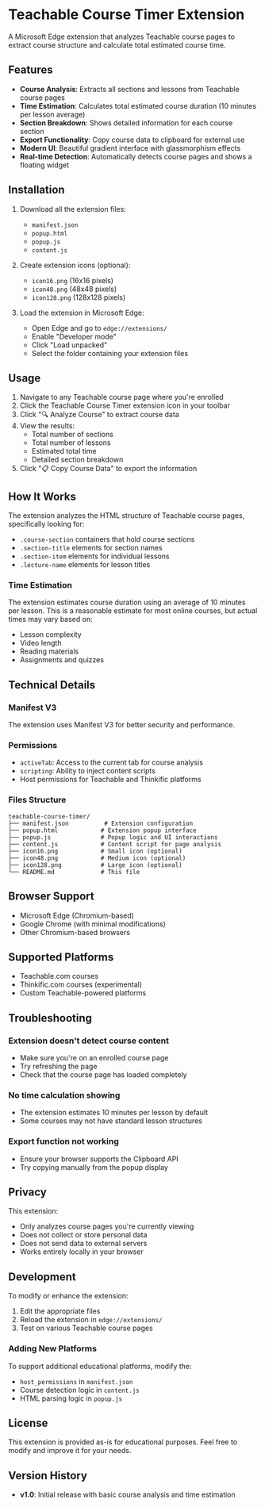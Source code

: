 # Teachable Course Timer Extension

A Microsoft Edge extension that analyzes Teachable course pages to extract course structure and calculate total estimated course time.

## Features

- **Course Analysis**: Extracts all sections and lessons from Teachable course pages
- **Time Estimation**: Calculates total estimated course duration (10 minutes per lesson average)
- **Section Breakdown**: Shows detailed information for each course section
- **Export Functionality**: Copy course data to clipboard for external use
- **Modern UI**: Beautiful gradient interface with glassmorphism effects
- **Real-time Detection**: Automatically detects course pages and shows a floating widget

## Installation

1. Download all the extension files:
   - `manifest.json`
   - `popup.html`
   - `popup.js`
   - `content.js`

2. Create extension icons (optional):
   - `icon16.png` (16x16 pixels)
   - `icon48.png` (48x48 pixels) 
   - `icon128.png` (128x128 pixels)

3. Load the extension in Microsoft Edge:
   - Open Edge and go to `edge://extensions/`
   - Enable "Developer mode"
   - Click "Load unpacked"
   - Select the folder containing your extension files

## Usage

1. Navigate to any Teachable course page where you're enrolled
2. Click the Teachable Course Timer extension icon in your toolbar
3. Click "🔍 Analyze Course" to extract course data
4. View the results:
   - Total number of sections
   - Total number of lessons
   - Estimated total time
   - Detailed section breakdown
5. Click "📋 Copy Course Data" to export the information

## How It Works

The extension analyzes the HTML structure of Teachable course pages, specifically looking for:

- `.course-section` containers that hold course sections
- `.section-title` elements for section names
- `.section-item` elements for individual lessons
- `.lecture-name` elements for lesson titles

### Time Estimation

The extension estimates course duration using an average of 10 minutes per lesson. This is a reasonable estimate for most online courses, but actual times may vary based on:

- Lesson complexity
- Video length
- Reading materials
- Assignments and quizzes

## Technical Details

### Manifest V3
The extension uses Manifest V3 for better security and performance.

### Permissions
- `activeTab`: Access to the current tab for course analysis
- `scripting`: Ability to inject content scripts
- Host permissions for Teachable and Thinkific platforms

### Files Structure
```
teachable-course-timer/
├── manifest.json          # Extension configuration
├── popup.html            # Extension popup interface
├── popup.js              # Popup logic and UI interactions
├── content.js            # Content script for page analysis
├── icon16.png            # Small icon (optional)
├── icon48.png            # Medium icon (optional)
├── icon128.png           # Large icon (optional)
└── README.md             # This file
```

## Browser Support

- Microsoft Edge (Chromium-based)
- Google Chrome (with minimal modifications)
- Other Chromium-based browsers

## Supported Platforms

- Teachable.com courses
- Thinkific.com courses (experimental)
- Custom Teachable-powered platforms

## Troubleshooting

### Extension doesn't detect course content
- Make sure you're on an enrolled course page
- Try refreshing the page
- Check that the course page has loaded completely

### No time calculation showing
- The extension estimates 10 minutes per lesson by default
- Some courses may not have standard lesson structures

### Export function not working
- Ensure your browser supports the Clipboard API
- Try copying manually from the popup display

## Privacy

This extension:
- Only analyzes course pages you're currently viewing
- Does not collect or store personal data
- Does not send data to external servers
- Works entirely locally in your browser

## Development

To modify or enhance the extension:

1. Edit the appropriate files
2. Reload the extension in `edge://extensions/`
3. Test on various Teachable course pages

### Adding New Platforms

To support additional educational platforms, modify the:
- `host_permissions` in `manifest.json`
- Course detection logic in `content.js`
- HTML parsing logic in `popup.js`

## License

This extension is provided as-is for educational purposes. Feel free to modify and improve it for your needs.

## Version History

- **v1.0**: Initial release with basic course analysis and time estimation